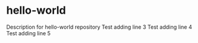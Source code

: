 # hello-world
Description for hello-world repository
Test adding line 3
Test adding line 4
Test adding line 5
